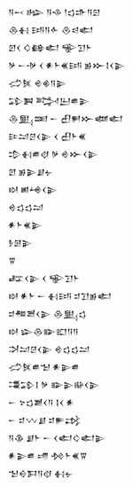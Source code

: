 <div class='block'>
<div class='line'>𒀀𒁁 𒈗 𒀀𒈾 𒁹𒌓𒈥𒀀𒇉</div>
<div class='line'>𒁲𒈬 𒅀𒀀𒅆 𒊮𒁀𒅗</div>
<div class='line'>𒇻𒌋 𒄭𒂵𒅗 𒊍𒋛𒈨</div>
<div class='line'>𒃻 𒀸𒋩 𒌋 𒀭𒈨𒌍𒅀 𒂊𒁍𒋙𒌋𒉌</div>
<div class='line'>𒈤𒍮 𒄴𒄯𒀀𒉌</div>
<div class='line'>𒁉𒀉 𒅋𒌨𒌑𒉌</div>
<div class='line'>𒁲𒅅𒌅 𒀸 𒌷𒂍𒁍𒅘𒅗</div>
<div class='line'>𒄿𒁺𒆪𒌋𒉌 𒌋 𒌷𒈨𒌍</div>
<div class='line'>𒄠𒈬𒌑𒋼 𒃻 𒄴𒁍𒌋𒉌</div>
<div class='line'>𒇻 𒂊𒉌𒋗𒉡</div>
<div class='line'>𒊭 𒅖𒆲𒌋𒉌</div>
<div class='line'>𒄴𒌓𒌓𒁺</div>
<div class='line'>𒀭𒈨𒌍𒉌</div>
<div class='line'>𒊩𒌆𒉌</div>
<div class='line'>𒐊</div>
<div class='line'>𒊐𒌋𒉌 𒌋 𒊍𒋛𒈨</div>
<div class='line'>𒊭 𒀭𒈨 𒀸 𒈬𒅀 𒄑𒋛𒂊𒅗</div>
<div class='line'>𒄑𒍣𒍪𒌋𒉌 𒁲𒅅𒌓</div>
<div class='line'>𒊭 𒇽𒁲𒅔𒊬𒀀𒀀</div>
<div class='line'>𒋫𒁺𒆪𒌋𒉌 𒄴𒌓𒌓𒁺</div>
<div class='line'>𒈤𒍮𒌑𒈠 𒀭𒉌𒌑</div>
<div class='line'>𒃮𒁉𒋙 𒃻 𒅔𒉌𒄫𒌋𒉌</div>
<div class='line'>𒀸 𒆳𒌓𒋢𒌋𒀀 𒋙𒌋 𒀭</div>
<div class='line'>𒀸 𒄑𒉼𒋗 𒄑𒊓𒃶</div>
<div class='line'>𒀀𒆠 𒋗𒈨 𒀸 𒌋𒅗𒄭𒅗𒉌</div>
<div class='line'>𒀭𒉌𒌑 𒋬 𒁵𒈨𒌍𒐊</div>
<div class='line'>𒈠𒀪𒁕𒀀𒋼 𒈬𒉡</div>
</div>
